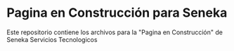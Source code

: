 # Pagina en Construcción para Seneka
Este repositorio contiene los archivos para la "Pagina en Construcción" de Seneka Servicios Tecnologicos
